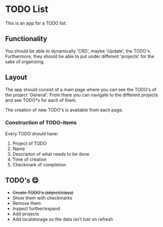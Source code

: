 # TODO List

This is an app for a TODO list.

## Functionality

You should be able to dynamically 'CRD', maybe 'Update', the TODO's. Furthermore, they should be able to put under different 'projects' for the sake of organizing.

## Layout

The app should consist of a main page where you can see the TODO's of the project 'General'. From there you can navigate to the different projects and see TODO\*s for each of them.

The creation of new TODO's is available from each page.

### Construction of TODO-items

Every TODO should have:

1. Project of TODO
2. Name
3. Descripton of what needs to be done
4. Time of creation
5. Checkmark of completion

## TODO's 😋

- ~~Create TODO's (object/class)~~
- Show them with checkmarks
- Remove them
- Inspect further/expand
- Add projects
- Add localstorage so the data isn't lost on refresh
